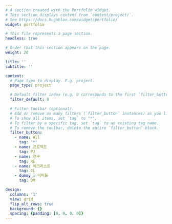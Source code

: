 ```yaml
---
# A section created with the Portfolio widget.
# This section displays content from `content/project/`.
# See https://docs.hugoblox.com/widget/portfolio/
widget: portfolio

# This file represents a page section.
headless: true

# Order that this section appears on the page.
weight: 20

title: ''
subtitle: ''

content:
  # Page type to display. E.g. project.
  page_type: project

  # Default filter index (e.g. 0 corresponds to the first `filter_button` instance below).
  filter_default: 0

  # Filter toolbar (optional).
  # Add or remove as many filters (`filter_button` instances) as you like.
  # To show all items, set `tag` to "*".
  # To filter by a specific tag, set `tag` to an existing tag name.
  # To remove the toolbar, delete the entire `filter_button` block.
  filter_button:
    - name: All
      tag: '*'
    - name: 프로젝트
      tag: PJ
    - name: 연구 
      tag: RE
    - name: 체크리스트
      tag: CL
    - dummy : 더미들
      tag: DM

design:
  columns: '1'
  view: grid    
  flip_alt_rows: true
  background: {}
  spacing: {padding: [0, 0, 0, 0]}
---
```

